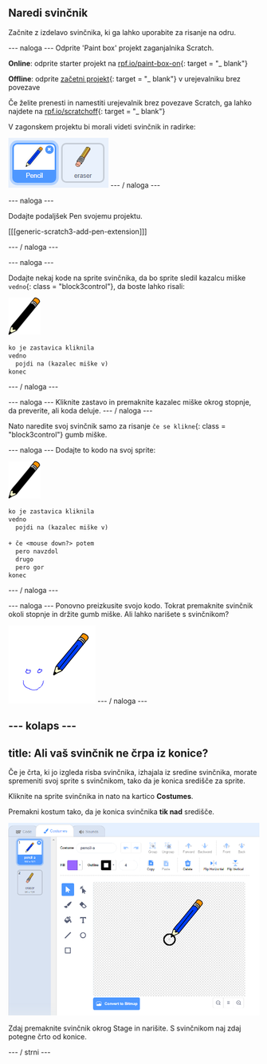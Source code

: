 ## Naredi svinčnik

Začnite z izdelavo svinčnika, ki ga lahko uporabite za risanje na odru.

\--- naloga \--- Odprite 'Paint box' projekt zaganjalnika Scratch.

**Online**: odprite starter projekt na [rpf.io/paint-box-on](http://rpf.io/paint-box-on){: target = "_ blank"}

**Offline**: odprite [začetni projekt](http://rpf.io/p/en/paint-box-go){: target = "_ blank"} v urejevalniku brez povezave

Če želite prenesti in namestiti urejevalnik brez povezave Scratch, ga lahko najdete na [rpf.io/scratchoff](http://rpf.io/scratchoff){: target = "_ blank"}

V zagonskem projektu bi morali videti svinčnik in radirke:

![posnetek zaslona](images/paint-starter.png) \--- / naloga \---

\--- naloga \---

Dodajte podaljšek Pen svojemu projektu.

[[[generic-scratch3-add-pen-extension]]]

\--- / naloga \---

\--- naloga \---

Dodajte nekaj kode na sprite svinčnika, da bo sprite sledil kazalcu miške `vedno`{: class = "block3control"}, da boste lahko risali:

![svinčnik](images/pencil.png)

```blocks3
ko je zastavica kliknila
vedno
  pojdi na (kazalec miške v)
konec
```

\--- / naloga \---

\--- naloga \--- Kliknite zastavo in premaknite kazalec miške okrog stopnje, da preverite, ali koda deluje. \--- / naloga \---

Nato naredite svoj svinčnik samo za risanje `če se klikne`{: class = "block3control"} gumb miške.

\--- naloga \--- Dodajte to kodo na svoj sprite:

![svinčnik](images/pencil.png)

```blocks3
ko je zastavica kliknila
vedno
  pojdi na (kazalec miške v)

+ če <mouse down?> potem
  pero navzdol
  drugo
  pero gor
konec
```

\--- / naloga \---

\--- naloga \--- Ponovno preizkusite svojo kodo. Tokrat premaknite svinčnik okoli stopnje in držite gumb miške. Ali lahko narišete s svinčnikom?

![posnetek zaslona](images/paint-draw.png) \--- / naloga \---

## \--- kolaps \---

## title: Ali vaš svinčnik ne črpa iz konice?

Če je črta, ki jo izgleda risba svinčnika, izhajala iz sredine svinčnika, morate spremeniti svoj sprite s svinčnikom, tako da je konica središče za sprite.

Kliknite na sprite svinčnika in nato na kartico **Costumes**.

Premakni kostum tako, da je konica svinčnika **tik nad** središče.

![Kostumni center](images/costume-center-annotated.png)

Zdaj premaknite svinčnik okrog Stage in narišite. S svinčnikom naj zdaj potegne črto od konice.

\--- / strni \---